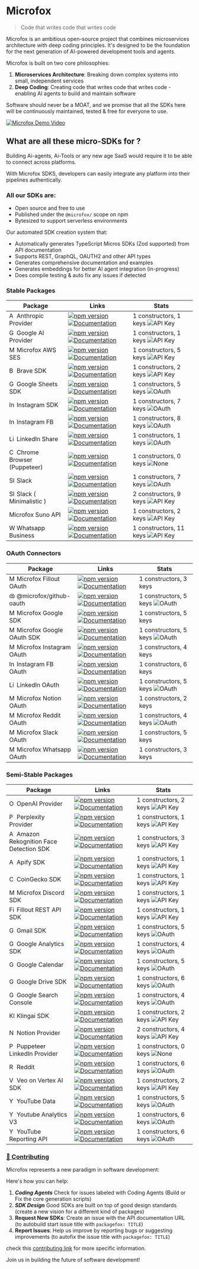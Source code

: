 # Microfox

> Code that writes code that writes code

Microfox is an ambitious open-source project that combines microservices architecture with deep coding principles. It's designed to be the foundation for the next generation of AI-powered development tools and agents.

Microfox is built on two core philosophies:

1. **Microservices Architecture**: Breaking down complex systems into small, independent services
2. **Deep Coding**: Creating code that writes code that writes code - enabling AI agents to build and maintain software

Software should never be a MOAT, and we promise that all the SDKs here will be continuously maintained, tested & free for everyone to use.

[![Microfox Demo Video](https://img.youtube.com/vi/IbETPF_Ojcs/0.jpg)](https://www.youtube.com/watch?v=IbETPF_Ojcs)

## What are all these micro-SDKs for ?

Building Ai-agents, Ai-Tools or any new age SaaS would require it to be able to connect across platforms.

With Microfox SDKS, developers can easily integrate any platform into their pipelines authentically.

### All our SDKs are:

- Open source and free to use
- Published under the `@microfox/` scope on npm
- Bytesized to support serverless environments

Our automated SDK creation system that:

- Automatically generates TypeScript Micros SDKs (Zod supported) from API documentation
- Supports REST, GraphQL, OAUTH2 and other API types
- Generates comprehensive documentation and examples
- Generates embeddings for better AI agent integration (in-progress)
- Does compile testing & auto fix any issues if detected

<!-- STABLE_PACKAGES_TABLE_START -->
### Stable Packages

| Package | Links | Stats |
| --- | --- | --- |
| <img src="https://raw.githubusercontent.com/microfox-ai/microfox/refs/heads/main/logos/anthropic-icon.svg" alt="Anthropic Provider logo" width="16" height="16"> Anthropic Provider | [![npm version](https://img.shields.io/npm/v/@microfox/ai-provider-anthropic.svg)](https://www.npmjs.com/package/@microfox/ai-provider-anthropic) [![Documentation](https://img.shields.io/badge/docs-available-green.svg)](https://github.com/microfox-ai/microfox/tree/main/packages/ai-provider-anthropic/README.md) | 1 constructors, 1 keys ![API Key](https://img.shields.io/badge/auth-API%20Key-green.svg) |
| <img src="https://raw.githubusercontent.com/microfox-ai/microfox/refs/heads/main/logos/google-icon.svg" alt="Google AI Provider logo" width="16" height="16"> Google AI Provider | [![npm version](https://img.shields.io/npm/v/@microfox/ai-provider-google.svg)](https://www.npmjs.com/package/@microfox/ai-provider-google) [![Documentation](https://img.shields.io/badge/docs-available-green.svg)](https://github.com/microfox-ai/microfox/tree/main/packages/ai-provider-google/README.md) | 1 constructors, 1 keys ![API Key](https://img.shields.io/badge/auth-API%20Key-green.svg) |
| <img src="https://raw.githubusercontent.com/microfox-ai/microfox/refs/heads/main/logos/aws-ses.svg" alt="Microfox AWS SES logo" width="16" height="16"> Microfox AWS SES | [![npm version](https://img.shields.io/npm/v/@microfox/aws-ses.svg)](https://www.npmjs.com/package/@microfox/aws-ses) [![Documentation](https://img.shields.io/badge/docs-available-green.svg)](https://github.com/microfox-ai/microfox/tree/main/packages/aws-ses/README.md) | 1 constructors, 5 keys ![API Key](https://img.shields.io/badge/auth-API%20Key-green.svg) |
| <img src="https://raw.githubusercontent.com/microfox-ai/microfox/refs/heads/main/logos/brave.svg" alt="Brave SDK logo" width="16" height="16"> Brave SDK | [![npm version](https://img.shields.io/npm/v/@microfox/brave.svg)](https://www.npmjs.com/package/@microfox/brave) [![Documentation](https://img.shields.io/badge/docs-available-green.svg)](https://github.com/microfox-ai/microfox/tree/main/packages/brave/README.md) | 1 constructors, 2 keys ![API Key](https://img.shields.io/badge/auth-API%20Key-green.svg) |
| <img src="https://raw.githubusercontent.com/microfox-ai/microfox/refs/heads/main/logos/google-sheets-icon.svg" alt="Google Sheets SDK logo" width="16" height="16"> Google Sheets SDK | [![npm version](https://img.shields.io/npm/v/@microfox/google-sheets.svg)](https://www.npmjs.com/package/@microfox/google-sheets) [![Documentation](https://img.shields.io/badge/docs-available-green.svg)](https://github.com/microfox-ai/microfox/tree/main/packages/google-sheets/README.md) | 1 constructors, 5 keys ![OAuth](https://img.shields.io/badge/auth-OAuth-blue.svg) |
| <img src="https://raw.githubusercontent.com/microfox-ai/microfox/refs/heads/main/logos/instagram-icon.svg" alt="Instagram SDK logo" width="16" height="16"> Instagram SDK | [![npm version](https://img.shields.io/npm/v/@microfox/instagram.svg)](https://www.npmjs.com/package/@microfox/instagram) [![Documentation](https://img.shields.io/badge/docs-available-green.svg)](https://github.com/microfox-ai/microfox/tree/main/packages/instagram/README.md) | 1 constructors, 7 keys ![OAuth](https://img.shields.io/badge/auth-OAuth-blue.svg) |
| <img src="https://raw.githubusercontent.com/microfox-ai/microfox/refs/heads/main/logos/facebook.svg" alt="Instagram FB logo" width="16" height="16"> Instagram FB | [![npm version](https://img.shields.io/npm/v/@microfox/instagramFb.svg)](https://www.npmjs.com/package/@microfox/instagramFb) [![Documentation](https://img.shields.io/badge/docs-available-green.svg)](https://github.com/microfox-ai/microfox/tree/main/packages/instagramFb/README.md) | 1 constructors, 8 keys ![OAuth](https://img.shields.io/badge/auth-OAuth-blue.svg) |
| <img src="https://raw.githubusercontent.com/microfox-ai/microfox/refs/heads/main/packages/linkedin-share/icon.svg" alt="LinkedIn Share logo" width="16" height="16"> LinkedIn Share | [![npm version](https://img.shields.io/npm/v/@microfox/linkedin-share.svg)](https://www.npmjs.com/package/@microfox/linkedin-share) [![Documentation](https://img.shields.io/badge/docs-available-green.svg)](https://github.com/microfox-ai/microfox/tree/main/packages/linkedin-share/README.md) | 1 constructors, 1 keys ![OAuth](https://img.shields.io/badge/auth-OAuth-blue.svg) |
| <img src="https://raw.githubusercontent.com/microfox-ai/microfox/main/logos/chrome.svg" alt="Chrome Browser (Puppeteer) logo" width="16" height="16"> Chrome Browser (Puppeteer) | [![npm version](https://img.shields.io/npm/v/@microfox/puppeteer-sls.svg)](https://www.npmjs.com/package/@microfox/puppeteer-sls) [![Documentation](https://img.shields.io/badge/docs-available-green.svg)](https://github.com/microfox-ai/microfox/tree/main/packages/puppeteer-sls/README.md) | 1 constructors, 0 keys ![None](https://img.shields.io/badge/auth-None-gray.svg) |
| <img src="https://raw.githubusercontent.com/microfox-ai/microfox/refs/heads/main/logos/slack-icon.svg" alt="Slack logo" width="16" height="16"> Slack | [![npm version](https://img.shields.io/npm/v/@microfox/slack.svg)](https://www.npmjs.com/package/@microfox/slack) [![Documentation](https://img.shields.io/badge/docs-available-green.svg)](https://github.com/microfox-ai/microfox/tree/main/packages/slack/README.md) | 1 constructors, 7 keys ![OAuth](https://img.shields.io/badge/auth-OAuth-blue.svg) |
| <img src="https://raw.githubusercontent.com/microfox-ai/microfox/refs/heads/main/logos/slack-icon.svg" alt="Slack ( Minimalistic ) logo" width="16" height="16"> Slack ( Minimalistic ) | [![npm version](https://img.shields.io/npm/v/@microfox/slack-web-tiny.svg)](https://www.npmjs.com/package/@microfox/slack-web-tiny) [![Documentation](https://img.shields.io/badge/docs-available-green.svg)](https://github.com/microfox-ai/microfox/tree/main/packages/slack-web-tiny/README.md) | 2 constructors, 9 keys ![API Key](https://img.shields.io/badge/auth-API%20Key-green.svg) |
|  Microfox Suno API | [![npm version](https://img.shields.io/npm/v/@microfox/suno-api.svg)](https://www.npmjs.com/package/@microfox/suno-api) [![Documentation](https://img.shields.io/badge/docs-available-green.svg)](https://github.com/microfox-ai/microfox/tree/main/packages/suno-api/README.md) | 1 constructors, 2 keys ![API Key](https://img.shields.io/badge/auth-API%20Key-green.svg) |
| <img src="https://raw.githubusercontent.com/microfox-ai/microfox/refs/heads/main/logos/whatsapp-icon.svg" alt="Whatsapp Business logo" width="16" height="16"> Whatsapp Business | [![npm version](https://img.shields.io/npm/v/@microfox/whatsapp-business.svg)](https://www.npmjs.com/package/@microfox/whatsapp-business) [![Documentation](https://img.shields.io/badge/docs-available-green.svg)](https://github.com/microfox-ai/microfox/tree/main/packages/whatsapp-business/README.md) | 1 constructors, 11 keys ![API Key](https://img.shields.io/badge/auth-API%20Key-green.svg) |
<!-- STABLE_PACKAGES_TABLE_END -->

<!-- OAUTH_CONNECTORS_TABLE_START -->
### OAuth Connectors

| Package | Links | Stats |
| --- | --- | --- |
| <img src="https://raw.githubusercontent.com/microfox-ai/microfox/refs/heads/main/logos/fillout.png" alt="Microfox Fillout OAuth logo" width="16" height="16"> Microfox Fillout OAuth | [![npm version](https://img.shields.io/npm/v/@microfox/fillout-oauth.svg)](https://www.npmjs.com/package/@microfox/fillout-oauth) [![Documentation](https://img.shields.io/badge/docs-available-green.svg)](https://github.com/microfox-ai/microfox/tree/main/packages/fillout-oauth/README.md) | 1 constructors, 3 keys  |
| <img src="https://raw.githubusercontent.com/microfox-ai/microfox/refs/heads/main/logos/github-icon.svg" alt="@microfox/github-oauth logo" width="16" height="16"> @microfox/github-oauth | [![npm version](https://img.shields.io/npm/v/@microfox/github-oauth.svg)](https://www.npmjs.com/package/@microfox/github-oauth) [![Documentation](https://img.shields.io/badge/docs-available-green.svg)](https://github.com/microfox-ai/microfox/tree/main/packages/github-oauth/README.md) | 1 constructors, 5 keys ![OAuth](https://img.shields.io/badge/auth-OAuth-blue.svg) |
| <img src="https://raw.githubusercontent.com/microfox-ai/microfox/refs/heads/main/logos/google.svg" alt="Microfox Google SDK logo" width="16" height="16"> Microfox Google SDK | [![npm version](https://img.shields.io/npm/v/@microfox/google.svg)](https://www.npmjs.com/package/@microfox/google) [![Documentation](https://img.shields.io/badge/docs-available-green.svg)](https://github.com/microfox-ai/microfox/tree/main/packages/google/README.md) | 1 constructors, 5 keys  |
| <img src="https://raw.githubusercontent.com/microfox-ai/microfox/refs/heads/main/logos/google-icon.svg" alt="Microfox Google OAuth SDK logo" width="16" height="16"> Microfox Google OAuth SDK | [![npm version](https://img.shields.io/npm/v/@microfox/google-oauth.svg)](https://www.npmjs.com/package/@microfox/google-oauth) [![Documentation](https://img.shields.io/badge/docs-available-green.svg)](https://github.com/microfox-ai/microfox/tree/main/packages/google-oauth/README.md) | 1 constructors, 5 keys ![OAuth](https://img.shields.io/badge/auth-OAuth-blue.svg) |
| <img src="https://raw.githubusercontent.com/microfox-ai/microfox/refs/heads/main/logos/instagram-icon.svg" alt="Microfox Instagram OAuth logo" width="16" height="16"> Microfox Instagram OAuth | [![npm version](https://img.shields.io/npm/v/@microfox/instagram-oauth.svg)](https://www.npmjs.com/package/@microfox/instagram-oauth) [![Documentation](https://img.shields.io/badge/docs-available-green.svg)](https://github.com/microfox-ai/microfox/tree/main/packages/instagram-oauth/README.md) | 1 constructors, 4 keys  |
| <img src="https://raw.githubusercontent.com/microfox-ai/microfox/refs/heads/main/logos/instagram-icon.svg" alt="Instagram FB OAuth logo" width="16" height="16"> Instagram FB OAuth | [![npm version](https://img.shields.io/npm/v/@microfox/instagramFb-oauth.svg)](https://www.npmjs.com/package/@microfox/instagramFb-oauth) [![Documentation](https://img.shields.io/badge/docs-available-green.svg)](https://github.com/microfox-ai/microfox/tree/main/packages/instagramFb-oauth/README.md) | 1 constructors, 6 keys  |
| <img src="https://raw.githubusercontent.com/microfox-ai/microfox/refs/heads/main/packages/linkedin-oauth/icon.svg" alt="LinkedIn OAuth logo" width="16" height="16"> LinkedIn OAuth | [![npm version](https://img.shields.io/npm/v/@microfox/linkedin-oauth.svg)](https://www.npmjs.com/package/@microfox/linkedin-oauth) [![Documentation](https://img.shields.io/badge/docs-available-green.svg)](https://github.com/microfox-ai/microfox/tree/main/packages/linkedin-oauth/README.md) | 1 constructors, 5 keys ![OAuth](https://img.shields.io/badge/auth-OAuth-blue.svg) |
| <img src="https://raw.githubusercontent.com/microfox-ai/microfox/refs/heads/main/logos/notion.svg" alt="Microfox Notion OAuth logo" width="16" height="16"> Microfox Notion OAuth | [![npm version](https://img.shields.io/npm/v/@microfox/notion-oauth.svg)](https://www.npmjs.com/package/@microfox/notion-oauth) [![Documentation](https://img.shields.io/badge/docs-available-green.svg)](https://github.com/microfox-ai/microfox/tree/main/packages/notion-oauth/README.md) | 1 constructors, 2 keys  |
| <img src="https://raw.githubusercontent.com/microfox-ai/microfox/refs/heads/main/logos/reddit-icon.svg" alt="Microfox Reddit OAuth logo" width="16" height="16"> Microfox Reddit OAuth | [![npm version](https://img.shields.io/npm/v/@microfox/reddit-oauth.svg)](https://www.npmjs.com/package/@microfox/reddit-oauth) [![Documentation](https://img.shields.io/badge/docs-available-green.svg)](https://github.com/microfox-ai/microfox/tree/main/packages/reddit-oauth/README.md) | 1 constructors, 4 keys ![OAuth](https://img.shields.io/badge/auth-OAuth-blue.svg) |
| <img src="https://raw.githubusercontent.com/microfox-ai/microfox/refs/heads/main/logos/slack-icon.svg" alt="Microfox Slack OAuth logo" width="16" height="16"> Microfox Slack OAuth | [![npm version](https://img.shields.io/npm/v/@microfox/slack-oauth.svg)](https://www.npmjs.com/package/@microfox/slack-oauth) [![Documentation](https://img.shields.io/badge/docs-available-green.svg)](https://github.com/microfox-ai/microfox/tree/main/packages/slack-oauth/README.md) | 1 constructors, 5 keys  |
| <img src="https://raw.githubusercontent.com/microfox-ai/microfox/refs/heads/main/logos/whatsapp-icon.svg" alt="Microfox Whatsapp OAuth logo" width="16" height="16"> Microfox Whatsapp OAuth | [![npm version](https://img.shields.io/npm/v/@microfox/whatsapp-oauth.svg)](https://www.npmjs.com/package/@microfox/whatsapp-oauth) [![Documentation](https://img.shields.io/badge/docs-available-green.svg)](https://github.com/microfox-ai/microfox/tree/main/packages/whatsapp-oauth/README.md) | 1 constructors, 3 keys  |
<!-- OAUTH_CONNECTORS_TABLE_END -->

<!-- SEMI_STABLE_PACKAGES_TABLE_START -->
### Semi-Stable Packages

| Package | Links | Stats |
| --- | --- | --- |
| <img src="https://raw.githubusercontent.com/microfox-ai/microfox/refs/heads/main/logos/openai-icon.svg" alt="OpenAI Provider logo" width="16" height="16"> OpenAI Provider | [![npm version](https://img.shields.io/npm/v/@microfox/ai-provider-openai.svg)](https://www.npmjs.com/package/@microfox/ai-provider-openai) [![Documentation](https://img.shields.io/badge/docs-available-green.svg)](https://github.com/microfox-ai/microfox/tree/main/packages/ai-provider-openai/README.md) | 1 constructors, 2 keys ![API Key](https://img.shields.io/badge/auth-API%20Key-green.svg) |
| <img src="https://raw.githubusercontent.com/microfox-ai/microfox/refs/heads/main/logos/perplexity-icon.svg" alt="Perplexity Provider logo" width="16" height="16"> Perplexity Provider | [![npm version](https://img.shields.io/npm/v/@microfox/ai-provider-perplexity.svg)](https://www.npmjs.com/package/@microfox/ai-provider-perplexity) [![Documentation](https://img.shields.io/badge/docs-available-green.svg)](https://github.com/microfox-ai/microfox/tree/main/packages/ai-provider-perplexity/README.md) | 1 constructors, 1 keys ![API Key](https://img.shields.io/badge/auth-API%20Key-green.svg) |
| <img src="https://raw.githubusercontent.com/microfox-ai/microfox/refs/heads/main/logos/aws.svg" alt="Amazon Rekognition Face Detection SDK logo" width="16" height="16"> Amazon Rekognition Face Detection SDK | [![npm version](https://img.shields.io/npm/v/@microfox/amazon-rekognition-face-detection.svg)](https://www.npmjs.com/package/@microfox/amazon-rekognition-face-detection) [![Documentation](https://img.shields.io/badge/docs-available-green.svg)](https://github.com/microfox-ai/microfox/tree/main/packages/amazon-rekognition-face-detection/README.md) | 1 constructors, 3 keys ![API Key](https://img.shields.io/badge/auth-API%20Key-green.svg) |
| <img src="https://raw.githubusercontent.com/microfox-ai/microfox/refs/heads/main/logos/apify.svg" alt="Apify SDK logo" width="16" height="16"> Apify SDK | [![npm version](https://img.shields.io/npm/v/@microfox/apify.svg)](https://www.npmjs.com/package/@microfox/apify) [![Documentation](https://img.shields.io/badge/docs-available-green.svg)](https://github.com/microfox-ai/microfox/tree/main/packages/apify/README.md) | 1 constructors, 1 keys ![API Key](https://img.shields.io/badge/auth-API%20Key-green.svg) |
| <img src="https://raw.githubusercontent.com/microfox-ai/microfox/refs/heads/main/logos/coingecko.svg" alt="CoinGecko SDK logo" width="16" height="16"> CoinGecko SDK | [![npm version](https://img.shields.io/npm/v/@microfox/coingecko-sdk.svg)](https://www.npmjs.com/package/@microfox/coingecko-sdk) [![Documentation](https://img.shields.io/badge/docs-available-green.svg)](https://github.com/microfox-ai/microfox/tree/main/packages/coingecko-sdk/README.md) | 1 constructors, 1 keys ![API Key](https://img.shields.io/badge/auth-API%20Key-green.svg) |
| <img src="https://raw.githubusercontent.com/microfox-ai/microfox/refs/heads/main/logos/discord-icon.svg" alt="Microfox Discord SDK logo" width="16" height="16"> Microfox Discord SDK | [![npm version](https://img.shields.io/npm/v/@microfox/discord.svg)](https://www.npmjs.com/package/@microfox/discord) [![Documentation](https://img.shields.io/badge/docs-available-green.svg)](https://github.com/microfox-ai/microfox/tree/main/packages/discord/README.md) | 1 constructors, 1 keys ![API Key](https://img.shields.io/badge/auth-API%20Key-green.svg) |
| <img src="https://raw.githubusercontent.com/microfox-ai/microfox/refs/heads/main/logos/fillout.png" alt="Fillout REST API SDK logo" width="16" height="16"> Fillout REST API SDK | [![npm version](https://img.shields.io/npm/v/@microfox/fillout.svg)](https://www.npmjs.com/package/@microfox/fillout) [![Documentation](https://img.shields.io/badge/docs-available-green.svg)](https://github.com/microfox-ai/microfox/tree/main/packages/fillout/README.md) | 1 constructors, 1 keys ![API Key](https://img.shields.io/badge/auth-API%20Key-green.svg) |
| <img src="https://raw.githubusercontent.com/microfox-ai/microfox/refs/heads/main/logos/google-gmail.svg" alt="Gmail SDK logo" width="16" height="16"> Gmail SDK | [![npm version](https://img.shields.io/npm/v/@microfox/gmail.svg)](https://www.npmjs.com/package/@microfox/gmail) [![Documentation](https://img.shields.io/badge/docs-available-green.svg)](https://github.com/microfox-ai/microfox/tree/main/packages/gmail/README.md) | 1 constructors, 5 keys ![OAuth](https://img.shields.io/badge/auth-OAuth-blue.svg) |
| <img src="https://raw.githubusercontent.com/microfox-ai/microfox/refs/heads/main/logos/google-analytics.svg" alt="Google Analytics SDK logo" width="16" height="16"> Google Analytics SDK | [![npm version](https://img.shields.io/npm/v/@microfox/google-analytics.svg)](https://www.npmjs.com/package/@microfox/google-analytics) [![Documentation](https://img.shields.io/badge/docs-available-green.svg)](https://github.com/microfox-ai/microfox/tree/main/packages/google-analytics/README.md) | 1 constructors, 4 keys ![OAuth](https://img.shields.io/badge/auth-OAuth-blue.svg) |
| <img src="https://raw.githubusercontent.com/microfox-ai/microfox/refs/heads/main/logos/google-calendar.svg" alt="Google Calendar logo" width="16" height="16"> Google Calendar | [![npm version](https://img.shields.io/npm/v/@microfox/google-calendar.svg)](https://www.npmjs.com/package/@microfox/google-calendar) [![Documentation](https://img.shields.io/badge/docs-available-green.svg)](https://github.com/microfox-ai/microfox/tree/main/packages/google-calendar/README.md) | 1 constructors, 5 keys ![OAuth](https://img.shields.io/badge/auth-OAuth-blue.svg) |
| <img src="https://raw.githubusercontent.com/microfox-ai/microfox/refs/heads/main/logos/google-drive.svg" alt="Google Drive SDK logo" width="16" height="16"> Google Drive SDK | [![npm version](https://img.shields.io/npm/v/@microfox/google-drive.svg)](https://www.npmjs.com/package/@microfox/google-drive) [![Documentation](https://img.shields.io/badge/docs-available-green.svg)](https://github.com/microfox-ai/microfox/tree/main/packages/google-drive/README.md) | 1 constructors, 6 keys ![OAuth](https://img.shields.io/badge/auth-OAuth-blue.svg) |
| <img src="https://raw.githubusercontent.com/microfox-ai/microfox/refs/heads/main/logos/google-search-console.svg" alt="Google Search Console logo" width="16" height="16"> Google Search Console | [![npm version](https://img.shields.io/npm/v/@microfox/google-seo.svg)](https://www.npmjs.com/package/@microfox/google-seo) [![Documentation](https://img.shields.io/badge/docs-available-green.svg)](https://github.com/microfox-ai/microfox/tree/main/packages/google-seo/README.md) | 1 constructors, 4 keys ![OAuth](https://img.shields.io/badge/auth-OAuth-blue.svg) |
| <img src="https://raw.githubusercontent.com/microfox-ai/microfox/refs/heads/main/logos/klingai.svg" alt="Klingai SDK logo" width="16" height="16"> Klingai SDK | [![npm version](https://img.shields.io/npm/v/@microfox/kling-ai.svg)](https://www.npmjs.com/package/@microfox/kling-ai) [![Documentation](https://img.shields.io/badge/docs-available-green.svg)](https://github.com/microfox-ai/microfox/tree/main/packages/kling-ai/README.md) | 1 constructors, 2 keys ![API Key](https://img.shields.io/badge/auth-API%20Key-green.svg) |
| <img src="https://raw.githubusercontent.com/microfox-ai/microfox/refs/heads/main/logos/notion-icon.svg" alt="Notion Provider logo" width="16" height="16"> Notion Provider | [![npm version](https://img.shields.io/npm/v/@microfox/notion.svg)](https://www.npmjs.com/package/@microfox/notion) [![Documentation](https://img.shields.io/badge/docs-available-green.svg)](https://github.com/microfox-ai/microfox/tree/main/packages/notion/README.md) | 2 constructors, 4 keys ![API Key](https://img.shields.io/badge/auth-API%20Key-green.svg) |
| <img src="https://raw.githubusercontent.com/microfox-ai/microfox/main/logos/puppeteer.svg" alt="Puppeteer LinkedIn Provider logo" width="16" height="16"> Puppeteer LinkedIn Provider | [![npm version](https://img.shields.io/npm/v/@microfox/puppeteer-linkedin.svg)](https://www.npmjs.com/package/@microfox/puppeteer-linkedin) [![Documentation](https://img.shields.io/badge/docs-available-green.svg)](https://github.com/microfox-ai/microfox/tree/main/packages/puppeteer-linkedin/README.md) | 1 constructors, 0 keys ![None](https://img.shields.io/badge/auth-None-gray.svg) |
| <img src="https://raw.githubusercontent.com/microfox-ai/microfox/refs/heads/main/logos/reddit-icon.svg" alt="Reddit logo" width="16" height="16"> Reddit | [![npm version](https://img.shields.io/npm/v/@microfox/reddit.svg)](https://www.npmjs.com/package/@microfox/reddit) [![Documentation](https://img.shields.io/badge/docs-available-green.svg)](https://github.com/microfox-ai/microfox/tree/main/packages/reddit/README.md) | 1 constructors, 6 keys ![OAuth](https://img.shields.io/badge/auth-OAuth-blue.svg) |
| <img src="https://raw.githubusercontent.com/microfox-ai/microfox/refs/heads/main/logos/veo-on-vertex-ai.svg" alt="Veo on Vertex AI SDK logo" width="16" height="16"> Veo on Vertex AI SDK | [![npm version](https://img.shields.io/npm/v/@microfox/veo-on-vertex-ai.svg)](https://www.npmjs.com/package/@microfox/veo-on-vertex-ai) [![Documentation](https://img.shields.io/badge/docs-available-green.svg)](https://github.com/microfox-ai/microfox/tree/main/packages/veo-on-vertex-ai/README.md) | 1 constructors, 2 keys ![API Key](https://img.shields.io/badge/auth-API%20Key-green.svg) |
| <img src="https://raw.githubusercontent.com/microfox-ai/microfox/refs/heads/main/logos/youtube-icon.svg" alt="YouTube Data logo" width="16" height="16"> YouTube Data | [![npm version](https://img.shields.io/npm/v/@microfox/youtube.svg)](https://www.npmjs.com/package/@microfox/youtube) [![Documentation](https://img.shields.io/badge/docs-available-green.svg)](https://github.com/microfox-ai/microfox/tree/main/packages/youtube/README.md) | 1 constructors, 5 keys ![OAuth](https://img.shields.io/badge/auth-OAuth-blue.svg) |
| <img src="https://raw.githubusercontent.com/microfox-ai/microfox/refs/heads/main/logos/youtube-icon.svg" alt="Youtube Analytics V3 logo" width="16" height="16"> Youtube Analytics V3 | [![npm version](https://img.shields.io/npm/v/@microfox/youtube-analytics.svg)](https://www.npmjs.com/package/@microfox/youtube-analytics) [![Documentation](https://img.shields.io/badge/docs-available-green.svg)](https://github.com/microfox-ai/microfox/tree/main/packages/youtube-analytics/README.md) | 1 constructors, 6 keys ![OAuth](https://img.shields.io/badge/auth-OAuth-blue.svg) |
| <img src="https://raw.githubusercontent.com/microfox-ai/microfox/refs/heads/main/logos/youtube.svg" alt="YouTube Reporting API logo" width="16" height="16"> YouTube Reporting API | [![npm version](https://img.shields.io/npm/v/@microfox/youtube-reporting-api.svg)](https://www.npmjs.com/package/@microfox/youtube-reporting-api) [![Documentation](https://img.shields.io/badge/docs-available-green.svg)](https://github.com/microfox-ai/microfox/tree/main/packages/youtube-reporting-api/README.md) | 1 constructors, 6 keys ![OAuth](https://img.shields.io/badge/auth-OAuth-blue.svg) |
<!-- SEMI_STABLE_PACKAGES_TABLE_END -->

### [🤝 Contributing](CONTRIBUTING.md)

Microfox represents a new paradigm in software development:

Here's how you can help:

1. **_Coding Agents_** Check for issues labeled with Coding Agents (Build or Fix the core generation scripts)
2. **_SDK Design_** Good SDKs are built on top of good design standards (create a new vision for a different kind of packages)
3. **Request New SDKs**: Create an issue with the API documentation URL (to autobuild start issue title with `packagefox: TITLE`)
4. **Report Issues**: Help us improve by reporting bugs or suggesting improvements (to autofix the issue title with `packagefox: TITLE`)

check this [contributing link](CONTRIBUTING.md) for more specific information.

Join us in building the future of software development!
